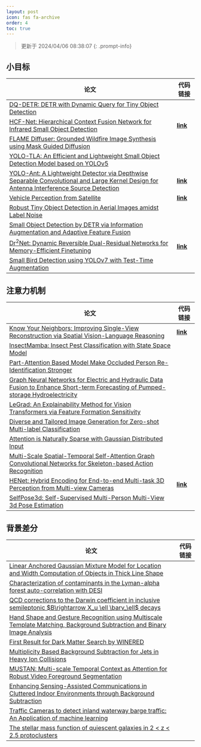 ```yaml
---
layout: post
icon: fas fa-archive
order: 4
toc: true
---
```


> 更新于 2024/04/06 08:38:07
{: .prompt-info}

## 小目标

| 论文 | 代码链接 |
| --- | --- |
| [DQ-DETR: DETR with Dynamic Query for Tiny Object Detection](http://arxiv.org/abs/2404.03507v1) |  |
| [HCF-Net: Hierarchical Context Fusion Network for Infrared Small Object Detection](http://arxiv.org/abs/2403.10778v1) | [**link**](https://github.com/zhengshuchen/hcfnet) |
| [FLAME Diffuser: Grounded Wildfire Image Synthesis using Mask Guided Diffusion](http://arxiv.org/abs/2403.03463v1) |  |
| [YOLO-TLA: An Efficient and Lightweight Small Object Detection Model based on YOLOv5](http://arxiv.org/abs/2402.14309v1) |  |
| [YOLO-Ant: A Lightweight Detector via Depthwise Separable Convolutional and Large Kernel Design for Antenna Interference Source Detection](http://arxiv.org/abs/2402.12641v1) | [**link**](https://github.com/scnu-rislab/yolo-ant) |
| [Vehicle Perception from Satellite](http://arxiv.org/abs/2402.00703v1) | [**link**](https://github.com/chenxi1510/vehicle-perception-from-satellite-videos) |
| [Robust Tiny Object Detection in Aerial Images amidst Label Noise](http://arxiv.org/abs/2401.08056v1) |  |
| [Small Object Detection by DETR via Information Augmentation and Adaptive Feature Fusion](http://arxiv.org/abs/2401.08017v1) |  |
| [Dr$^2$Net: Dynamic Reversible Dual-Residual Networks for Memory-Efficient Finetuning](http://arxiv.org/abs/2401.04105v2) | [**link**](https://github.com/coolbay/Dr2Net) |
| [Small Bird Detection using YOLOv7 with Test-Time Augmentation](http://arxiv.org/abs/2401.01018v1) |  |

## 注意力机制

| 论文 | 代码链接 |
| --- | --- |
| [Know Your Neighbors: Improving Single-View Reconstruction via Spatial Vision-Language Reasoning](http://arxiv.org/abs/2404.03658v1) | [**link**](https://github.com/ruili3/Know-Your-Neighbors) |
| [InsectMamba: Insect Pest Classification with State Space Model](http://arxiv.org/abs/2404.03611v1) |  |
| [Part-Attention Based Model Make Occluded Person Re-Identification Stronger](http://arxiv.org/abs/2404.03443v1) |  |
| [Graph Neural Networks for Electric and Hydraulic Data Fusion to Enhance Short-term Forecasting of Pumped-storage Hydroelectricity](http://arxiv.org/abs/2404.03368v1) |  |
| [LeGrad: An Explainability Method for Vision Transformers via Feature Formation Sensitivity](http://arxiv.org/abs/2404.03214v1) |  |
| [Diverse and Tailored Image Generation for Zero-shot Multi-label Classification](http://arxiv.org/abs/2404.03144v1) |  |
| [Attention is Naturally Sparse with Gaussian Distributed Input](http://arxiv.org/abs/2404.02690v1) |  |
| [Multi-Scale Spatial-Temporal Self-Attention Graph Convolutional Networks for Skeleton-based Action Recognition](http://arxiv.org/abs/2404.02624v1) |  |
| [HENet: Hybrid Encoding for End-to-end Multi-task 3D Perception from Multi-view Cameras](http://arxiv.org/abs/2404.02517v1) | [**link**](https://github.com/vdigpku/henet) |
| [SelfPose3d: Self-Supervised Multi-Person Multi-View 3d Pose Estimation](http://arxiv.org/abs/2404.02041v1) |  |

## 背景差分

| 论文 | 代码链接 |
| --- | --- |
| [Linear Anchored Gaussian Mixture Model for Location and Width Computation of Objects in Thick Line Shape](http://arxiv.org/abs/2404.03043v1) |  |
| [Characterization of contaminants in the Lyman-alpha forest auto-correlation with DESI](http://arxiv.org/abs/2404.03003v1) |  |
| [QCD corrections to the Darwin coefficient in inclusive semileptonic $B\rightarrow X_u \ell \barν_\ell$ decays](http://arxiv.org/abs/2402.13805v2) |  |
| [Hand Shape and Gesture Recognition using Multiscale Template Matching, Background Subtraction and Binary Image Analysis](http://arxiv.org/abs/2402.09663v1) |  |
| [First Result for Dark Matter Search by WINERED](http://arxiv.org/abs/2402.07976v1) |  |
| [Multiplicity Based Background Subtraction for Jets in Heavy Ion Collisions](http://arxiv.org/abs/2402.10945v1) |  |
| [MUSTAN: Multi-scale Temporal Context as Attention for Robust Video Foreground Segmentation](http://arxiv.org/abs/2402.00918v1) |  |
| [Enhancing Sensing-Assisted Communications in Cluttered Indoor Environments through Background Subtraction](http://arxiv.org/abs/2401.05763v1) |  |
| [Traffic Cameras to detect inland waterway barge traffic: An Application of machine learning](http://arxiv.org/abs/2401.03070v1) |  |
| [The stellar mass function of quiescent galaxies in 2 < z < 2.5 protoclusters](http://arxiv.org/abs/2312.12380v1) |  |
